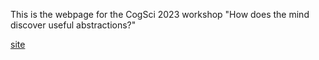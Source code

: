 This is the webpage for the CogSci 2023 workshop "How does the mind discover useful abstractions?"

[site](https://cogsci-abstractions-workshop.github.io)

